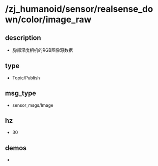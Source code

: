 # /zj_humanoid/sensor/realsense_down/color/image_raw

## description
- 胸部深度相机的RGB图像源数据

## type
- Topic/Publish

## msg_type
- sensor_msgs/Image

## hz
- 30

## demos
- 

